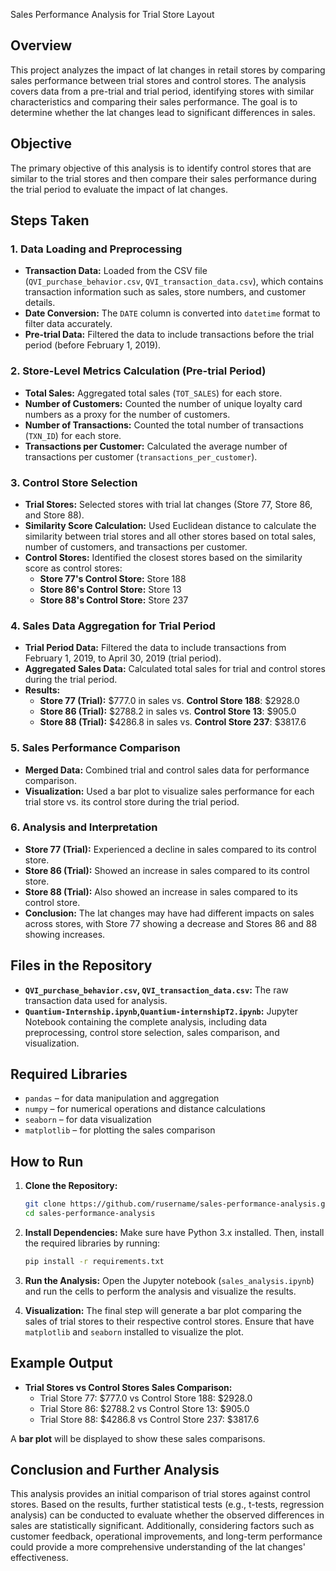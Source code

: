 Sales Performance Analysis for Trial Store Layout

## Overview

This project analyzes the impact of lat changes in retail stores by comparing sales performance between trial stores and control stores. The analysis covers data from a pre-trial and trial period, identifying stores with similar characteristics and comparing their sales performance. The goal is to determine whether the lat changes lead to significant differences in sales.

## Objective

The primary objective of this analysis is to identify control stores that are similar to the trial stores and then compare their sales performance during the trial period to evaluate the impact of lat changes.

## Steps Taken

### 1. **Data Loading and Preprocessing**
   - **Transaction Data:** Loaded from the CSV file (`QVI_purchase_behavior.csv`, `QVI_transaction_data.csv`), which contains transaction information such as sales, store numbers, and customer details.
   - **Date Conversion:** The `DATE` column is converted into `datetime` format to filter data accurately.
   - **Pre-trial Data:** Filtered the data to include transactions before the trial period (before February 1, 2019).

### 2. **Store-Level Metrics Calculation (Pre-trial Period)**
   - **Total Sales:** Aggregated total sales (`TOT_SALES`) for each store.
   - **Number of Customers:** Counted the number of unique loyalty card numbers as a proxy for the number of customers.
   - **Number of Transactions:** Counted the total number of transactions (`TXN_ID`) for each store.
   - **Transactions per Customer:** Calculated the average number of transactions per customer (`transactions_per_customer`).

### 3. **Control Store Selection**
   - **Trial Stores:** Selected stores with trial lat changes (Store 77, Store 86, and Store 88).
   - **Similarity Score Calculation:** Used Euclidean distance to calculate the similarity between trial stores and all other stores based on total sales, number of customers, and transactions per customer. 
   - **Control Stores:** Identified the closest stores based on the similarity score as control stores:
     - **Store 77's Control Store:** Store 188
     - **Store 86's Control Store:** Store 13
     - **Store 88's Control Store:** Store 237

### 4. **Sales Data Aggregation for Trial Period**
   - **Trial Period Data:** Filtered the data to include transactions from February 1, 2019, to April 30, 2019 (trial period).
   - **Aggregated Sales Data:** Calculated total sales for trial and control stores during the trial period.
   - **Results:**
     - **Store 77 (Trial):** $777.0 in sales vs. **Control Store 188**: $2928.0
     - **Store 86 (Trial):** $2788.2 in sales vs. **Control Store 13**: $905.0
     - **Store 88 (Trial):** $4286.8 in sales vs. **Control Store 237**: $3817.6

### 5. **Sales Performance Comparison**
   - **Merged Data:** Combined trial and control sales data for performance comparison.
   - **Visualization:** Used a bar plot to visualize sales performance for each trial store vs. its control store during the trial period.

### 6. **Analysis and Interpretation**
   - **Store 77 (Trial):** Experienced a decline in sales compared to its control store.
   - **Store 86 (Trial):** Showed an increase in sales compared to its control store.
   - **Store 88 (Trial):** Also showed an increase in sales compared to its control store.
   - **Conclusion:** The lat changes may have had different impacts on sales across stores, with Store 77 showing a decrease and Stores 86 and 88 showing increases.

## Files in the Repository

- **`QVI_purchase_behavior.csv`, `QVI_transaction_data.csv`:** The raw transaction data used for analysis.
- **`Quantium-Internship.ipynb`,`Quantium-internshipT2.ipynb`:** Jupyter Notebook containing the complete analysis, including data preprocessing, control store selection, sales comparison, and visualization.


## Required Libraries

- `pandas` – for data manipulation and aggregation
- `numpy` – for numerical operations and distance calculations
- `seaborn` – for data visualization
- `matplotlib` – for plotting the sales comparison


## How to Run

1. **Clone the Repository:**
   ```bash
   git clone https://github.com/rusername/sales-performance-analysis.git
   cd sales-performance-analysis
   ```

2. **Install Dependencies:**
   Make sure  have Python 3.x installed. Then, install the required libraries by running:
   ```bash
   pip install -r requirements.txt
   ```

3. **Run the Analysis:**
   Open the Jupyter notebook (`sales_analysis.ipynb`) and run the cells to perform the analysis and visualize the results.

4. **Visualization:**
   The final step will generate a bar plot comparing the sales of trial stores to their respective control stores. Ensure that  have `matplotlib` and `seaborn` installed to visualize the plot.

## Example Output

- **Trial Stores vs Control Stores Sales Comparison:**
   - Trial Store 77: $777.0 vs Control Store 188: $2928.0
   - Trial Store 86: $2788.2 vs Control Store 13: $905.0
   - Trial Store 88: $4286.8 vs Control Store 237: $3817.6

A **bar plot** will be displayed to show these sales comparisons.

## Conclusion and Further Analysis

This analysis provides an initial comparison of trial stores against control stores. Based on the results, further statistical tests (e.g., t-tests, regression analysis) can be conducted to evaluate whether the observed differences in sales are statistically significant. Additionally, considering factors such as customer feedback, operational improvements, and long-term performance could provide a more comprehensive understanding of the lat changes' effectiveness.
